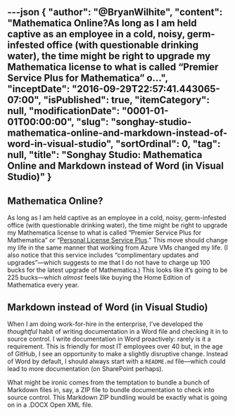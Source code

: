 ---json
{
  "author": "@BryanWilhite",
  "content": "Mathematica Online?As long as I am held captive as an employee in a cold, noisy, germ-infested office (with questionable drinking water), the time might be right to upgrade my Mathematica license to what is called “Premier Service Plus for Mathematica” o...",
  "inceptDate": "2016-09-29T22:57:41.443065-07:00",
  "isPublished": true,
  "itemCategory": null,
  "modificationDate": "0001-01-01T00:00:00",
  "slug": "songhay-studio-mathematica-online-and-markdown-instead-of-word-in-visual-studio",
  "sortOrdinal": 0,
  "tag": null,
  "title": "Songhay Studio: Mathematica Online and Markdown instead of Word (in Visual Studio)"
}
---

## Mathematica Online?

As long as I am held captive as an employee in a cold, noisy, germ-infested office (with questionable drinking water), the time might be right to upgrade my Mathematica license to what is called “Premier Service Plus for Mathematica” or “[Personal License Service Plus](https://www.wolfram.com/mathematica/pricing/service-plans/personal-license-service.php).” This move should change my life in the same manner that working from Azure VMs changed my life. (I also notice that this service includes “complimentary updates and upgrades”—which suggests to me that I do not have to charge up 100 bucks for the latest upgrade of Mathematica.) This looks like it’s going to be 225 bucks—which *almost* feels like buying the Home Edition of Mathematica every year.

## Markdown instead of Word (in Visual Studio)

When I am doing work-for-hire in the enterprise, I’ve developed the *thoughtful* habit of writing documentation in a Word file and checking it in to source control. I write documentation in Word proactively: rarely is it a requirement. This is friendly for most IT employees over 40 but, in the age of GitHub, I see an opportunity to make a slightly disruptive change. Instead of Word by default, I should always start with a `README.md` file—which could lead to more documentation (on SharePoint perhaps).

What might be ironic comes from the temptation to bundle a bunch of Markdown files in, say, a ZIP file to bundle documentation to check into source control. This Markdown ZIP bundling would be exactly what is going on in a .DOCX Open XML file.
